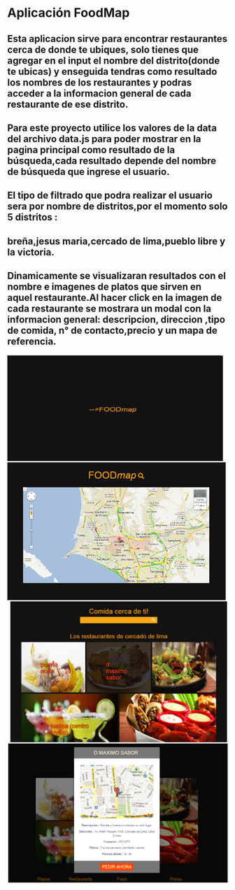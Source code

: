 # Aplicación FoodMap

## Esta aplicacion  sirve para encontrar restaurantes cerca de donde te ubiques, solo tienes que agregar en el input el nombre del distrito(donde te ubicas) y enseguida tendras como resultado los nombres de los restaurantes y podras acceder a la informacion general de cada restaurante de ese distrito.

## Para este proyecto utilice los valores de la data del archivo data.js para poder mostrar en la pagina principal como resultado de la búsqueda,cada resultado depende del nombre de búsqueda que ingrese el usuario.

## El tipo de filtrado que podra realizar el usuario sera por nombre de distritos,por el momento solo 5 distritos : 

## breña,jesus maria,cercado de lima,pueblo libre y la victoria. 

## Dinamicamente se visualizaran resultados con el nombre e imagenes de platos que sirven en aquel restaurante.Al hacer click en la imagen de cada restaurante se mostrara un modal con la informacion general: descripcion, direccion ,tipo de comida, n° de contacto,precio y un mapa de referencia.
![foodmap-index](assets/images/foodmap-index.png)
![foodmap-search](assets/images/foodmap-search.png)
![foodmap-mouseover](assets/images/foodmap-mouseover.png)
![foodmap-modal](assets/images/foodmap-modal.png)



